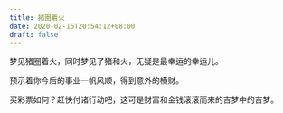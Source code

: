 ```yaml
---
title: 猪圈着火
date: 2020-02-15T20:54:12+08:00
draft: false
---
```


梦见猪圈着火，同时梦见了猪和火，无疑是最幸运的幸运儿。

预示着你今后的事业一帆风顺，得到意外的横财。

买彩票如何？赶快付诸行动吧，这可是财富和金钱滚滚而来的吉梦中的吉梦。

